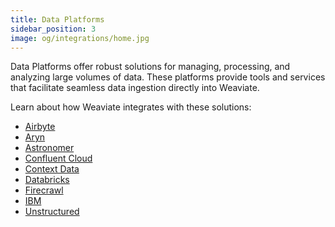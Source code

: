```yaml
---
title: Data Platforms
sidebar_position: 3
image: og/integrations/home.jpg
---
```


Data Platforms offer robust solutions for managing, processing, and analyzing large volumes of data. These platforms provide tools and services that facilitate seamless data ingestion directly into Weaviate. 

Learn about how Weaviate integrates with these solutions:
* [Airbyte](/integrations/data-platforms/airbyte/)
* [Aryn](/integrations/data-platforms/aryn/)
* [Astronomer](/integrations/data-platforms/astronomer/)
* [Confluent Cloud](/integrations/data-platforms/confluent-cloud)
* [Context Data](/integrations/data-platforms/context-data/)
* [Databricks](/integrations/data-platforms/databricks/)
* [Firecrawl](/integrations/data-platforms/firecrawl/)
* [IBM](/integrations/data-platforms/ibm/)
* [Unstructured](/integrations/data-platforms/unstructured)
